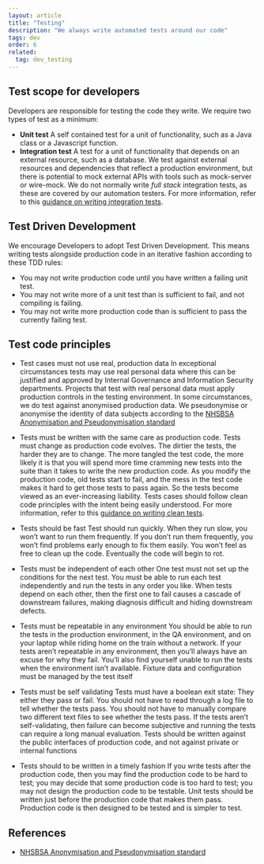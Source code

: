 ```yaml
---
layout: article
title: "Testing"
description: "We always write automated tests around our code"
tags: dev
order: 6
related:
  tag: dev_testing
---
```

## Test scope for developers

Developers are responsible for testing the code they write. We require two types of test as a minimum:

* __Unit test__
  A self contained test for a unit of functionality, such as a Java class or a Javascript function.
* __Integration test__
  A test for a unit of functionality that depends on an external resource, such as a database.
  We test against external resources and dependencies that reflect a production environment, but there is potential to mock external APIs with tools such as mock-server or wire-mock.
  We do not normally write _full stack_ integration tests, as these are covered by our automation testers.
  For more information, refer to this [guidance on writing integration tests](/development/dev-tests-integration).

## Test Driven Development

We encourage Developers to adopt Test Driven Development. This means writing tests alongside production code in an iterative fashion according to these TDD rules:

* You may not write production code until you have written a failing unit test.
* You may not write more of a unit test than is sufficient to fail, and not compiling is failing.
* You may not write more production code than is sufficient to pass the currently failing test.

## Test code principles

* Test cases must not use real, production data
  In exceptional circumstances tests may use real personal data where this can be justified and approved by Internal Governance and Information Security departments. Projects that test with real personal data must apply production controls in the testing environment.
  In some circumstances, we do test against anonymised production data. We pseudonymise or anonymise the identity of data subjects according to the [NHSBSA Anonymisation and Pseudonymisation standard][nhsbsa_anonymisation_and_pseudonymisation_standard]

* Tests must be written with the same care as production code.
  Tests must change as production code evolves. The dirtier the tests, the harder they are to change. The more tangled the test code, the more likely it is that you will spend more time cramming new tests into the suite than it takes to write the new production code. As you modify the production code, old tests start to fail, and the mess in the test code makes it hard to get those tests to pass again. So the tests become viewed as an ever-increasing liability.
  Tests cases should follow clean code principles with the intent being easily understood. 
  For more information, refer to this [guidance on writing clean tests](/development/dev-tests-coding).

* Tests should be fast
  Test should run quickly. When they run slow, you won’t want to run them frequently. If you don’t run them frequently, you won’t find problems early enough to fix them easily. You won’t feel as free to clean up the code. Eventually the code will begin to rot.

* Tests must be independent of each other
  One test must not set up the conditions for the next test. You must be able to run each test independently and run the tests in any order you like. When tests depend on each other, then the first one to fail causes a cascade of downstream failures, making diagnosis difficult and hiding downstream defects.

* Tests must be repeatable in any environment
  You should be able to run the tests in the production environment, in the QA environment, and on your laptop while riding home on the train without a network. If your tests aren’t repeatable in any environment, then you’ll always have an excuse for why they fail. You’ll also find yourself unable to run the tests when the environment isn’t available.
  Fixture data and configuration must be managed by the test itself

* Tests must be self validating
  Tests must have a boolean exit state: They either they pass or fail.
  You should not have to read through a log file to tell whether the tests pass. You should not have to manually compare two different text files to see whether the tests pass. If the tests aren’t self-validating, then failure can become subjective and running the tests can require a long manual evaluation.
  Tests should be written against the public interfaces of production code, and not against private or internal functions

* Tests should to be written in a timely fashion
  If you write tests after the production code, then you may find the production code to be hard to test; you may decide that some production code is too hard to test; you may not design the production code to be testable.
  Unit tests should be written just before the production code that makes them pass. Production code is then designed to be tested and is simpler to test.

## References

* [NHSBSA Anonymisation and Pseudonymisation standard][nhsbsa_anonymisation_and_pseudonymisation_standard]

[nhsbsa_anonymisation_and_pseudonymisation_standard]: </standards/NHSBSA_Anonymisation_and_Pseudonymisation_Standardv3.docx>
